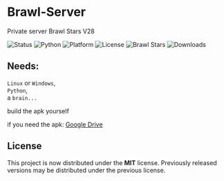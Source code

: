 # Brawl-Server
Private server Brawl Stars V28

![Status](https://img.shields.io/badge/Status-Active-brightgreen.svg)
![Python](https://img.shields.io/badge/Python-3.8+-blue.svg)
![Platform](https://img.shields.io/badge/Platform-Linux%20%7C%20Windows-lightgrey.svg)
![License](https://img.shields.io/badge/License-MIT-green.svg)
![Brawl Stars](https://img.shields.io/badge/Brawl%20Stars-V28-red.svg)
![Downloads](https://img.shields.io/github/downloads/DEVELOPERcreatinon/Brawl-Stars-Server-V28/total)

## Needs:
`Linux` or `Windows`, <br>
`Python`, <br>
a `brain...`

build the apk yourself

if you need the apk: <a href="https://drive.google.com/file/d/1uHCtm_cSvI3V3CO6yG1ZEYDAaN0ONfx_/view?usp=sharing"> Google Drive <a> 

## License

This project is now distributed under the **MIT** license.
Previously released versions may be distributed under the previous license.
